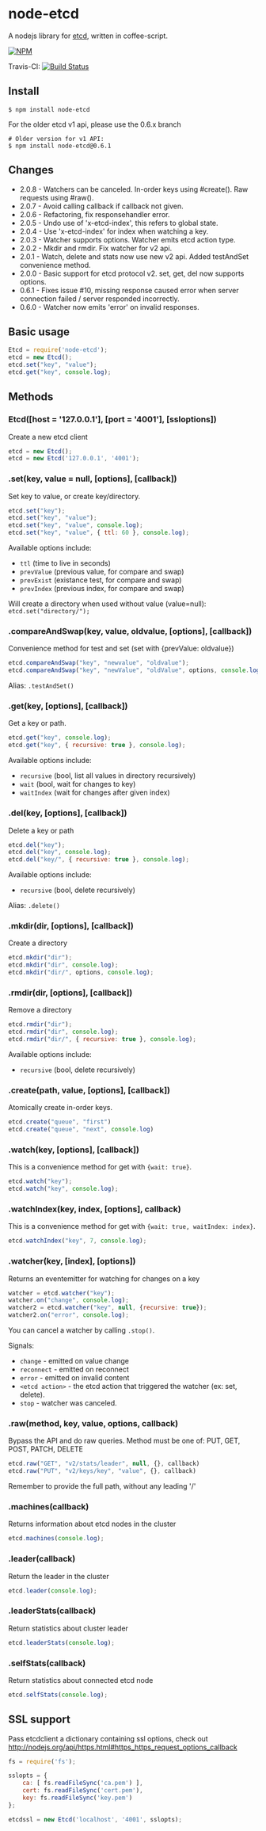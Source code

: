 # node-etcd

A nodejs library for [etcd](http://github.com/coreos/etcd), written in coffee-script.

[![NPM](https://nodei.co/npm/node-etcd.png)](https://nodei.co/npm/node-etcd/)

Travis-CI: [![Build Status](https://travis-ci.org/stianeikeland/node-etcd.png?branch=master)](https://travis-ci.org/stianeikeland/node-etcd)

## Install

```
$ npm install node-etcd
```

For the older etcd v1 api, please use the 0.6.x branch

```
# Older version for v1 API:
$ npm install node-etcd@0.6.1
```

## Changes

- 2.0.8 - Watchers can be canceled. In-order keys using #create(). Raw requests using #raw().
- 2.0.7 - Avoid calling callback if callback not given.
- 2.0.6 - Refactoring, fix responsehandler error.
- 2.0.5 - Undo use of 'x-etcd-index', this refers to global state.
- 2.0.4 - Use 'x-etcd-index' for index when watching a key.
- 2.0.3 - Watcher supports options. Watcher emits etcd action type.
- 2.0.2 - Mkdir and rmdir. Fix watcher for v2 api.
- 2.0.1 - Watch, delete and stats now use new v2 api. Added testAndSet convenience method.
- 2.0.0 - Basic support for etcd protocol v2. set, get, del now supports options.
- 0.6.1 - Fixes issue #10, missing response caused error when server connection failed / server responded incorrectly.
- 0.6.0 - Watcher now emits 'error' on invalid responses.

## Basic usage

```javascript
Etcd = require('node-etcd');
etcd = new Etcd();
etcd.set("key", "value");
etcd.get("key", console.log);
```

## Methods

### Etcd([host = '127.0.0.1'], [port = '4001'], [ssloptions])

Create a new etcd client

```javascript
etcd = new Etcd();
etcd = new Etcd('127.0.0.1', '4001');
```

### .set(key, value = null, [options], [callback])

Set key to value, or create key/directory.

```javascript
etcd.set("key");
etcd.set("key", "value");
etcd.set("key", "value", console.log);
etcd.set("key", "value", { ttl: 60 }, console.log);
```

Available options include:

- `ttl` (time to live in seconds)
- `prevValue` (previous value, for compare and swap)
- `prevExist` (existance test, for compare and swap)
- `prevIndex` (previous index, for compare and swap)

Will create a directory when used without value (value=null): `etcd.set("directory/");`

### .compareAndSwap(key, value, oldvalue, [options], [callback])

Convenience method for test and set (set with {prevValue: oldvalue})

```javascript
etcd.compareAndSwap("key", "newvalue", "oldvalue");
etcd.compareAndSwap("key", "newValue", "oldValue", options, console.log);
```

Alias: `.testAndSet()`

### .get(key, [options], [callback])

Get a key or path.

```javascript
etcd.get("key", console.log);
etcd.get("key", { recursive: true }, console.log);
```

Available options include:

- `recursive` (bool, list all values in directory recursively)
- `wait` (bool, wait for changes to key)
- `waitIndex` (wait for changes after given index)

### .del(key, [options], [callback])

Delete a key or path

```javascript
etcd.del("key");
etcd.del("key", console.log);
etcd.del("key/", { recursive: true }, console.log);
```

Available options include:

- `recursive` (bool, delete recursively)

Alias: `.delete()`

### .mkdir(dir, [options], [callback])

Create a directory

```javascript
etcd.mkdir("dir");
etcd.mkdir("dir", console.log);
etcd.mkdir("dir/", options, console.log);
```

### .rmdir(dir, [options], [callback])

Remove a directory

```javascript
etcd.rmdir("dir");
etcd.rmdir("dir", console.log);
etcd.rmdir("dir/", { recursive: true }, console.log);
```

Available options include:

- `recursive` (bool, delete recursively)

### .create(path, value, [options], [callback])

Atomically create in-order keys.

```javascript
etcd.create("queue", "first")
etcd.create("queue", "next", console.log)
```

### .watch(key, [options], [callback])

This is a convenience method for get with `{wait: true}`.

```javascript
etcd.watch("key");
etcd.watch("key", console.log);
```

### .watchIndex(key, index, [options], callback)

This is a convenience method for get with `{wait: true, waitIndex: index}`.

```javascript
etcd.watchIndex("key", 7, console.log);
```

### .watcher(key, [index], [options])

Returns an eventemitter for watching for changes on a key

```javascript
watcher = etcd.watcher("key");
watcher.on("change", console.log);
watcher2 = etcd.watcher("key", null, {recursive: true});
watcher2.on("error", console.log);
```

You can cancel a watcher by calling `.stop()`.

Signals:
- `change` - emitted on value change
- `reconnect` - emitted on reconnect
- `error` - emitted on invalid content
- `<etcd action>` - the etcd action that triggered the watcher (ex: set, delete).
- `stop` - watcher was canceled.

### .raw(method, key, value, options, callback)

Bypass the API and do raw queries.
Method must be one of: PUT, GET, POST, PATCH, DELETE

```javascript
etcd.raw("GET", "v2/stats/leader", null, {}, callback)
etcd.raw("PUT", "v2/keys/key", "value", {}, callback)
```

Remember to provide the full path, without any leading '/'

### .machines(callback)

Returns information about etcd nodes in the cluster

```javascript
etcd.machines(console.log);
```

### .leader(callback)

Return the leader in the cluster

```javascript
etcd.leader(console.log);
```

### .leaderStats(callback)

Return statistics about cluster leader

```javascript
etcd.leaderStats(console.log);
```

### .selfStats(callback)

Return statistics about connected etcd node

```javascript
etcd.selfStats(console.log);
```

## SSL support

Pass etcdclient a dictionary containing ssl options, check out http://nodejs.org/api/https.html#https_https_request_options_callback

```javascript
fs = require('fs');

sslopts = {
	ca: [ fs.readFileSync('ca.pem') ],
	cert: fs.readFileSync('cert.pem'),
	key: fs.readFileSync('key.pem')
};

etcdssl = new Etcd('localhost', '4001', sslopts);
```


